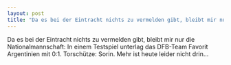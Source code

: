```yaml
---
layout: post
title: "Da es bei der Eintracht nichts zu vermelden gibt, bleibt mir nur die Nationalmannschaft: In einem Testspiel unterlag das DFB-Team Favorit Argentinien mit 0:1."
---
```


Da es bei der Eintracht nichts zu vermelden gibt, bleibt mir nur die Nationalmannschaft: In einem Testspiel unterlag das DFB-Team Favorit Argentinien mit 0:1. Torschütze: Sorin. Mehr ist heute leider nicht drin...
